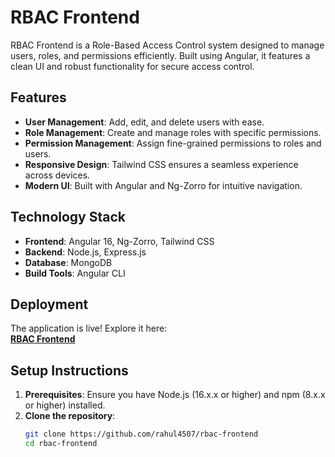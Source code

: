 # RBAC Frontend  

RBAC Frontend is a Role-Based Access Control system designed to manage users, roles, and permissions efficiently. Built using Angular, it features a clean UI and robust functionality for secure access control.

## Features  

- **User Management**: Add, edit, and delete users with ease.  
- **Role Management**: Create and manage roles with specific permissions.  
- **Permission Management**: Assign fine-grained permissions to roles and users.  
- **Responsive Design**: Tailwind CSS ensures a seamless experience across devices.  
- **Modern UI**: Built with Angular and Ng-Zorro for intuitive navigation.  

## Technology Stack  

- **Frontend**: Angular 16, Ng-Zorro, Tailwind CSS  
- **Backend**: Node.js, Express.js  
- **Database**: MongoDB  
- **Build Tools**: Angular CLI  

## Deployment  

The application is live! Explore it here:  
[**RBAC Frontend**](https://rbac-frontend-rahul4507s-projects.vercel.app/)  

## Setup Instructions  

1. **Prerequisites**: Ensure you have Node.js (16.x.x or higher) and npm (8.x.x or higher) installed.  
2. **Clone the repository**:  
   ```bash  
   git clone https://github.com/rahul4507/rbac-frontend  
   cd rbac-frontend  
